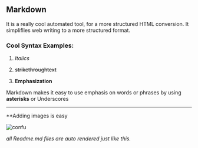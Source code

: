 ## Markdown
 
It is a really cool automated tool, for a more structured HTML conversion.
It simpliflies web writing to a more structured format. 

### Cool Syntax Examples:

1. *Italics*

2. ~~strikethroughtext~~

3. **Emphasization**

Markdown makes it easy to use emphasis on words or phrases by using **asterisks** or 
Underscores
____________

**Adding images is easy

![confu](https://user-images.githubusercontent.com/107902473/174950786-c8aeabab-0e4d-4f62-ac81-91d00c643b39.jpg)

*all Readme.md files are auto rendered just like this.*














